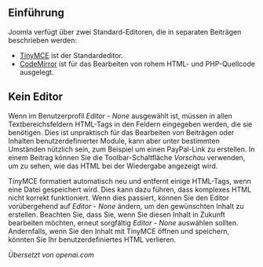 <!-- Filename: Content_editors / Display title: Inhaltsredakteure  -->

## Einführung

Joomla verfügt über zwei Standard-Editoren, die in separaten Beiträgen beschrieben werden:

- [TinyMCE](jdocmanual?article=user/editors/tinymce-plugin) ist der Standardeditor.
- [CodeMirror](jdocmanual?article=user/editors/codemirror-plugin) ist für das Bearbeiten von rohem HTML- und PHP-Quellcode ausgelegt.

## Kein Editor

Wenn im Benutzerprofil *Editor - None* ausgewählt ist, müssen in allen Textbereichsfeldern HTML-Tags in den Feldern eingegeben werden, die sie benötigen. Dies ist unpraktisch für das Bearbeiten von Beiträgen oder Inhalten benutzerdefinierter Module, kann aber unter bestimmten Umständen nützlich sein, zum Beispiel um einen PayPal-Link zu erstellen. In einem Beitrag können Sie die Toolbar-Schaltfläche *Vorschau* verwenden, um zu sehen, wie das HTML bei der Wiedergabe angezeigt wird.

TinyMCE formatiert automatisch neu und entfernt einige HTML-Tags, wenn eine Datei gespeichert wird. Dies kann dazu führen, dass komplexes HTML nicht korrekt funktioniert. Wenn dies passiert, können Sie den Editor vorübergehend auf *Editor - None* ändern, um den gewünschten Inhalt zu erstellen. Beachten Sie, dass Sie, wenn Sie diesen Inhalt in Zukunft bearbeiten möchten, erneut sorgfältig *Editor - None* auswählen sollten. Andernfalls, wenn Sie den Inhalt mit TinyMCE öffnen und speichern, könnten Sie Ihr benutzerdefiniertes HTML verlieren.

*Übersetzt von openai.com*  

